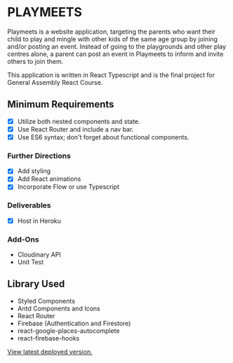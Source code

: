 # PLAYMEETS

Playmeets is a website application, targeting the parents who want their child to play and mingle with other kids of the same age group by joining and/or posting an event. Instead of going to the playgrounds and other play centres alone, a parent can post an event in Playmeets to inform and invite others to join them. 

This application is written in React Typescript and is the final project for General Assembly React Course.

## Minimum Requirements

- [x] Utilize both nested components and state.
- [x] Use React Router and include a nav bar.
- [x] Use ES6 syntax; don't forget about functional components.

### Further Directions
- [x] Add styling
- [x] Add React animations
- [x] Incorporate Flow or use Typescript

### Deliverables
- [x] Host in Heroku 

### Add-Ons
- Cloudinary API
- Unit Test

## Library Used
- Styled Components
- Antd Components and Icons
- React Router
- Firebase (Authentication and Firestore)
- react-google-places-autocomplete
- react-firebase-hooks

[View latest deployed version.](https://playmeets.herokuapp.com/)